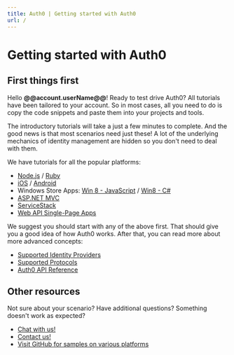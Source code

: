 ```yaml
---
title: Auth0 | Getting started with Auth0
url: /
---
```

# Getting started with Auth0

## First things first

Hello __@@account.userName@@__! Ready to test drive Auth0? All tutorials have been tailored to your account. So in most cases, all you need to do is copy the code snippets and paste them into your projects and tools.

The introductory tutorials will take a just a few minutes to complete. And the good news is that most scenarios need just these! A lot of the underlying mechanics of identity management are hidden so you don't need to deal with them.

We have tutorials for all the popular platforms:

- [Node.js](nodejs-tutorial) / [Ruby](rails-tutorial)
- [iOS](ios-tutorial) / [Android](android-tutorial)
- Windows Store Apps: [Win 8 - JavaScript](windowsstore-js-auth0-tutorial) / [Win8 - C#](windowsstore-auth0-tutorial)
- [ASP.NET MVC](aspnet-tutorial)
- [ServiceStack](servicestack-tutorial)
- [Web API Single-Page Apps](webapi)

We suggest you should start with any of the above first. That should give you a good idea of how Auth0 works. After that, you can read more about more advanced concepts:

- [Supported Identity Providers](identityproviders)
- [Supported Protocols](protocols)
- [Auth0 API Reference](api-reference)

## Other resources

Not sure about your scenario? Have additional questions? Something doesn't work as expected?

- [Chat with us!](http://chat.auth0.com)
- [Contact us!](mailto:support@auth0.com)
- [Visit GitHub for samples on various platforms](https://github.com/auth0)
